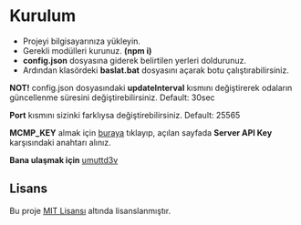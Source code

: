 # Kurulum
- Projeyi bilgisayarınıza yükleyin.
- Gerekli modülleri kurunuz. **(npm i)**
- **config.json** dosyasına giderek belirtilen yerleri doldurunuz.
- Ardından klasördeki **baslat.bat** dosyasını açarak botu çalıştırabilirsiniz. 

**NOT!** config.json dosyasındaki **updateInterval** kısmını değiştirerek odaların güncellenme süresini değiştirebilirsiniz. Default: 30sec

**Port** kısmını sizinki farklıysa değiştirebilirsiniz. Default: 25565

**MCMP_KEY** almak için [buraya](https://minecraft-mp.com/servers/manage/) tıklayıp, açılan sayfada **Server API Key** karşısındaki anahtarı alınız.

**Bana ulaşmak için** [umuttd3v](https://discord.com/users/423918142385815552)

## Lisans
Bu proje [MIT Lisansı](LICENSE) altında lisanslanmıştır.
